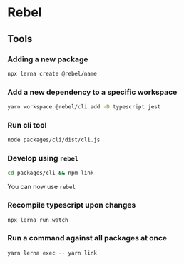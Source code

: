 # Rebel

## Tools

### Adding a new package

```sh
npx lerna create @rebel/name
```

### Add a new dependency to a specific workspace

```sh
yarn workspace @rebel/cli add -D typescript jest
```

### Run cli tool

```sh
node packages/cli/dist/cli.js
```

### Develop using `rebel`

```sh
cd packages/cli && npm link
```

You can now use `rebel`

### Recompile typescript upon changes

```sh
npx lerna run watch
```

### Run a command against all packages at once

```sh
yarn lerna exec -- yarn link
```
